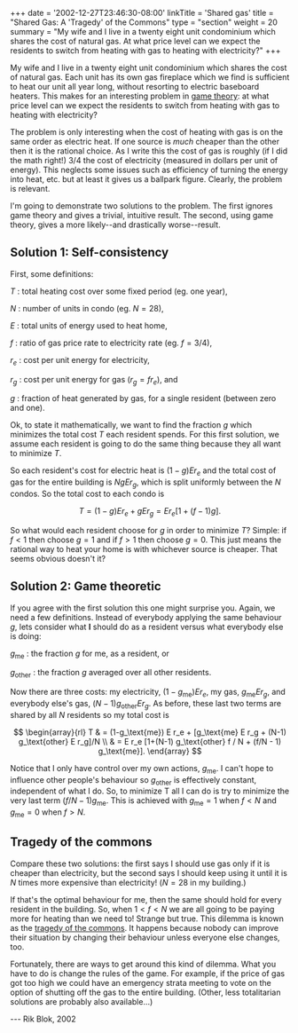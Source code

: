 +++
date = '2002-12-27T23:46:30-08:00'
linkTitle = 'Shared gas'
title = "Shared Gas: A 'Tragedy' of the Commons"
type = "section"
weight = 20
summary = "My wife and I live in a twenty eight unit condominium which shares the cost of natural gas.  At what price level can we expect the residents to switch from heating with gas to heating with electricity?"
+++


My wife and I live in a twenty eight unit condominium which shares the cost of natural gas. Each unit has its own gas fireplace which we find is sufficient to heat our unit all year long, without resorting to electric baseboard heaters. This makes for an interesting problem in [game theory](https://en.wikipedia.org/wiki/game%20theory): at what price level can we expect the residents to switch from heating with gas to heating with electricity?

The problem is only interesting when the cost of heating with gas is on the same order as electric heat. If one source is *much* cheaper than the other then it is the rational choice. As I write this the cost of gas is roughly (if I did the math right!) 3/4 the cost of electricity (measured in dollars per unit of energy). This neglects some issues such as efficiency of turning the energy into heat, etc. but at least it gives us a ballpark figure. Clearly, the problem is relevant.

I'm going to demonstrate two solutions to the problem. The first ignores game theory and gives a trivial, intuitive result. The second, using game theory, gives a more likely--and drastically worse--result. 


## Solution 1: Self-consistency

First, some definitions:

$T$
: total heating cost over some fixed period (eg. one year),

$N$
: number of units in condo (eg. $N=28$),

$E$
: total units of energy used to heat home,

$f$
: ratio of gas price rate to electricity rate (eg. $f=3/4$),

$r_e$
: cost per unit energy for electricity,

$r_g$
: cost per unit energy for gas ($r_g=f r_e$), and

$g$
: fraction of heat generated by gas, for a single resident (between zero and one).

Ok, to state it mathematically, we want to find the fraction $g$ which minimizes the total cost $T$ each resident spends. For this first solution, we assume each resident is going to do the same thing because they all want to minimize $T$.

So each resident's cost for electric heat is $(1-g) E r_e$ and the total cost of gas for the entire building is $N g E r_g$, which is split uniformly between the $N$ condos. So the total cost to each condo is

$$
  T = (1-g) E r_e + g E r_g = E r_e [1+(f-1)g].
$$

So what would each resident choose for $g$ in order to minimize $T$? Simple: if $f<1$ then choose $g=1$ and if $f>1$ then choose $g=0$. This just means the rational way to heat your home is with whichever source is cheaper. That seems obvious doesn't it? 


## Solution 2: Game theoretic

If you agree with the first solution this one might surprise you. Again, we need a few definitions. Instead of everybody applying the same behaviour $g$, lets consider what **I** should do as a resident versus what everybody else is doing:

$g_\text{me}$
: the fraction $g$ for me, as a resident, or

$g_\text{other}$
: the fraction $g$ averaged over all other residents.

Now there are three costs: my electricity, $(1-g_\text{me}) E r_e$, my gas, $g_\text{me} E r_g$, and everybody else's gas, $(N-1) g_\text{other} E r_g$. As before, these last two terms are shared by all $N$ residents so my total cost is

$$
\begin{array}{rl}
  T & = (1-g_\text{me}) E r_e + [g_\text{me} E r_g + (N-1) g_\text{other} E r_g]/N \\
  & = E r_e [1+(N-1) g_\text{other} f / N + (f/N - 1) g_\text{me}].
\end{array}
$$

Notice that I only have control over my own actions, $g_\text{me}$. I can't hope to influence other people's behaviour so $g_\text{other}$ is effectively constant, independent of what I do. So, to minimize T all I can do is try to minimize the very last term $(f/N - 1) g_\text{me}$. This is achieved with $g_\text{me}=1$ when $f<N$ and $g_\text{me}=0$ when $f>N$. 


## Tragedy of the commons

Compare these two solutions: the first says I should use gas only if it is cheaper than electricity, but the second says I should keep using it until it is $N$ times more expensive than electricity! ($N=28$ in my building.)

If that's the optimal behaviour for me, then the same should hold for every resident in the building. So, when $1<f<N$ we are all going to be paying more for heating than we need to! Strange but true. This dilemma is known as the [tragedy of the commons](https://en.wikipedia.org/wiki/tragedy%20of%20the%20commons). It happens because nobody can improve their situation by changing their behaviour unless everyone else changes, too.

Fortunately, there are ways to get around this kind of dilemma. What you have to do is change the rules of the game. For example, if the price of gas got too high we could have an emergency strata meeting to vote on the option of shutting off the gas to the entire building. (Other, less totalitarian solutions are probably also available...) 

 --- Rik Blok, 2002
